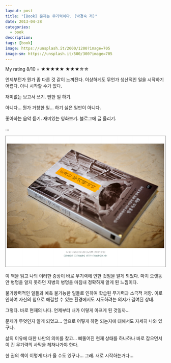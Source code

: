 ```yaml
---
layout: post
title: "[Book] 문제는 무기력이다. (박경숙 저)"
date: 2013-04-28
categories:
  - book
description:
tags: [book]
image: https://unsplash.it/2000/1200?image=705
image-sm: https://unsplash.it/500/300?image=705
---
```


My rating 8/10 = ★★★★★ ★★★☆☆

언제부턴가 뭔가 좀 다른 것 같이 느껴진다.
이상하게도 무언가 생산적인 일을 시작하기 어렵다. 아니 시작할 수가 없다.

재미없는 보고서 쓰기.
뻔한 일 하기.

아니다… 뭔가 거창한 일… 하기 싫은 일만이 아니다.

<!--more-->

좋아하는 음악 듣기.
재미있는 영화보기.
블로그에 글 올리기.

…

![img](https://raw.githubusercontent.com/tkhwang/tkhwang-etc/master/img/photobucket/DSC_8855.JPG)

이 책을 읽고 나의 이러한 증상이 바로 무기력에 인한 것임을 알게 되었다.
마치 오랫동안 병명을 알지 못하던 지병의 병명을 마침내 정확하게 알게 된 느낌이다.

불가항력적인 일들과 예측 불가능한 일들로 인하여 학습된 무기력과 소극적 저항.
이로 인하여 자신의 힘으로 해결할 수 있는 환경에서도 시도하려는 의지가 결여된 상태.

그렇다. 바로 현재의 나다.
언제부터 내가 이렇게 아프게 된 것일까…

문제가 무엇인지 알게 되었고…
앞으로 어떻게 하면 되는지에 대해서도 자세히 나와 있구나.

삶의 이유에 대한 나만의 의미를 찾고…
삐뚤어진 현재 상태를 하나하나 바로 잡으면서 이 긴 무기력의 사막을 헤쳐나가야 한다.

한 권의 책이 이렇게 다가 올 수도 있구나…
그래. 새로 시작하는거다…
